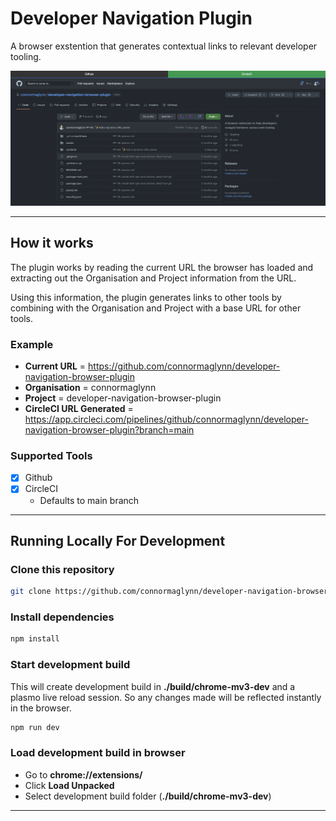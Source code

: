 # Developer Navigation Plugin

A browser exstention that generates contextual links to relevant developer tooling.

![Developer Navigation Plugin Installed](readme/assets/plugin.png)


---

## How it works

The plugin works by reading the current URL the browser has loaded and extracting out the Organisation and Project information from the URL.

Using this information, the plugin generates links to other tools by combining with the Organisation and Project with a base URL for other tools.

### Example

- **Current URL** = https://github.com/connormaglynn/developer-navigation-browser-plugin
- **Organisation** = connormaglynn
- **Project** = developer-navigation-browser-plugin
- **CircleCI URL Generated** = https://app.circleci.com/pipelines/github/connormaglynn/developer-navigation-browser-plugin?branch=main

### Supported Tools
- [x] Github
- [x] CircleCI
  - Defaults to main branch

---

## Running Locally For Development

### Clone this repository
```bash
git clone https://github.com/connormaglynn/developer-navigation-browser-plugin.git
```

### Install dependencies
```bash
npm install
```

### Start development build
This will create development build in **./build/chrome-mv3-dev** and a plasmo live reload session. So any changes made will be reflected instantly in the browser.
```bash
npm run dev
```

### Load development build in browser
- Go to **chrome://extensions/**
- Click **Load Unpacked**
- Select development build folder (**./build/chrome-mv3-dev**)

---
